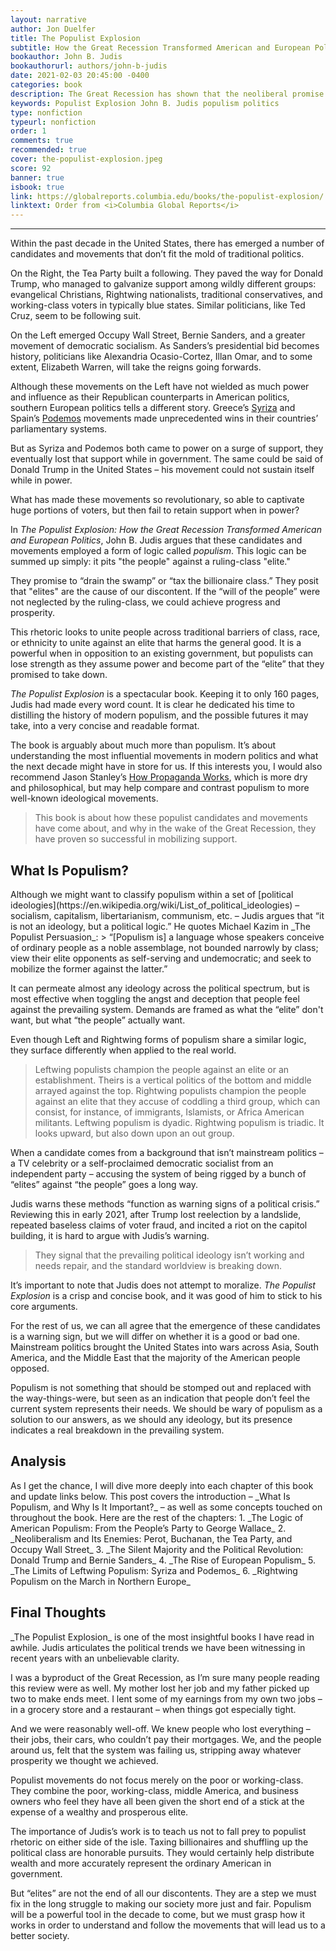 ```yaml
---
layout: narrative
author: Jon Duelfer
title: The Populist Explosion
subtitle: How the Great Recession Transformed American and European Politics
bookauthor: John B. Judis
bookauthorurl: authors/john-b-judis 
date: 2021-02-03 20:45:00 -0400
categories: book
description: The Great Recession has shown that the neoliberal promise of order and prosperity that once dominated global politics no longer holds true for large swaths of the population. The emergence of the Tea Party, Donald Trump, Occupy Wall Street, and Bernie sanders points to a changing tide in modern politics. Judis argues that they all use the language of <i>populism</i> to unite voters across traditional boundaries of class, race, and ethnicity to oppose a wealthy and corrupt "elite."
keywords: Populist Explosion John B. Judis populism politics
type: nonfiction
typeurl: nonfiction
order: 1
comments: true
recommended: true
cover: the-populist-explosion.jpeg
score: 92
banner: true
isbook: true
link: https://globalreports.columbia.edu/books/the-populist-explosion/
linktext: Order from <i>Columbia Global Reports</i>
---
```

<hr/>

Within the past decade in the United States, there has emerged a number of candidates and movements that don’t fit the mold of traditional politics.

On the Right, the Tea Party built a following. They paved the way for Donald Trump, who managed to galvanize support among wildly different groups: evangelical Christians, Rightwing nationalists, traditional conservatives, and working-class voters in typically blue states. Similar politicians, like Ted Cruz, seem to be following suit.

On the Left emerged Occupy Wall Street, Bernie Sanders, and a greater movement of democratic socialism. As Sanders’s presidential bid becomes history, politicians like Alexandria Ocasio-Cortez, Illan Omar, and to some extent, Elizabeth Warren, will take the reigns going forwards.

Although these movements on the Left have not wielded as much power and influence as their Republican counterparts in American politics, southern European politics tells a different story. Greece’s [Syriza](https://en.wikipedia.org/wiki/Syriza) and Spain’s [Podemos](https://en.wikipedia.org/wiki/Podemos_(Spanish_political_party)) movements made unprecedented wins in their countries’ parliamentary systems.

But as Syriza and Podemos both came to power on a surge of support, they eventually lost that support while in government. The same could be said of Donald Trump in the United States – his movement could not sustain itself while in power.

What has made these movements so revolutionary, so able to captivate huge portions of voters, but then fail to retain support when in power?

In _The Populist Explosion: How the Great Recession Transformed American and European Politics_, John B. Judis argues that these candidates and movements employed a form of logic called _populism_. This logic can be summed up simply: it pits "the people" against a ruling-class "elite."

They promise to “drain the swamp” or “tax the billionaire class.” They posit that "elites" are the cause of our discontent. If the “will of the people” were not neglected by the ruling-class, we could achieve progress and prosperity.

This rhetoric looks to unite people across traditional barriers of class, race, or ethnicity to unite against an elite that harms the general good. It is a powerful when in opposition to an existing government, but populists can lose strength as they assume power and become part of the “elite” that they promised to take down.

_The Populist Explosion_ is a spectacular book. Keeping it to only 160 pages, Judis had made every word count. It is clear he dedicated his time to distilling the history of modern populism, and the possible futures it may take, into a very concise and readable format.

The book is arguably about much more than populism. It’s about understanding the most influential movements in modern politics and what the next decade might have in store for us. If this interests you, I would also recommend Jason Stanley’s [How Propaganda Works](/texts/2019-11-10-how-propaganda-works/), which is more dry and philosophical, but may help compare and contrast populism to more well-known ideological movements.
> This book is about how these populist candidates and movements have come about, and why in the wake of the Great Recession, they have proven so successful in mobilizing support.

<h2><strong>What Is Populism?</strong></h2>
Although we might want to classify populism within a set of [political ideologies](https://en.wikipedia.org/wiki/List_of_political_ideologies) – socialism, capitalism, libertarianism, communism, etc. – Judis argues that “it is not an ideology, but a political logic.” He quotes Michael Kazim in _The Populist Persuasion_:
> “[Populism is] a language whose speakers conceive of ordinary people as a noble assemblage, not bounded narrowly by class; view their elite opponents as self-serving and undemocratic; and seek to mobilize the former against the latter.”

It can permeate almost any ideology across the political spectrum, but is most effective when toggling the angst and deception that people feel against the prevailing system. Demands are framed as what the “elite” don't want, but what “the people” actually want.

Even though Left and Rightwing forms of populism share a similar logic, they surface differently when applied to the real world.
> Leftwing populists champion the people against an elite or an establishment. Theirs is a vertical politics of the bottom and middle arrayed against the top. Rightwing populists champion the people against an elite that they accuse of coddling a third group, which can consist, for instance, of immigrants, Islamists, or Africa American militants. Leftwing populism is dyadic. Rightwing populism is triadic. It looks upward, but also down upon an out group.

When a candidate comes from a background that isn’t mainstream politics – a TV celebrity or a self-proclaimed democratic socialist from an independent party – accusing the system of being rigged by a bunch of “elites” against “the people” goes a long way.

Judis warns these methods “function as warning signs of a political crisis.” Reviewing this in early 2021, after Trump lost reelection by a landslide, repeated baseless claims of voter fraud, and incited a riot on the capitol building, it is hard to argue with Judis’s warning.
> They signal that the prevailing political ideology isn’t working and needs repair, and the standard worldview is breaking down.

It’s important to note that Judis does not attempt to moralize. _The Populist Explosion_ is a crisp and concise book, and it was good of him to stick to his core arguments.

For the rest of us, we can all agree that the emergence of these candidates is a warning sign, but we will differ on whether it is a good or bad one. Mainstream politics brought the United States into wars across Asia, South America, and the Middle East that the majority of the American people opposed.

Populism is not something that should be stomped out and replaced with the way-things-were, but seen as an indication that people don’t feel the current system represents their needs. We should be wary of populism as a solution to our answers, as we should any ideology, but its presence indicates a real breakdown in the prevailing system.

<h2><strong>Analysis</strong></h2>
As I get the chance, I will dive more deeply into each chapter of this book and update links below. This post covers the introduction – _What Is Populism, and Why Is It Important?_ – as well as some concepts touched on throughout the book. Here are the rest of the chapters:
1. _The Logic of American Populism: From the People’s Party to George Wallace_
2. _Neoliberalism and Its Enemies: Perot, Buchanan, the Tea Party, and Occupy Wall Street_
3. _The Silent Majority and the Political Revolution: Donald Trump and Bernie Sanders_
4. _The Rise of European Populism_
5. _The Limits of Leftwing Populism: Syriza and Podemos_
6. _Rightwing Populism on the March in Northern Europe_

<h2><strong>Final Thoughts</strong></h2>
_The Populist Explosion_ is one of the most insightful books I have read in awhile. Judis articulates the political trends we have been witnessing in recent years with an unbelievable clarity.

I was a byproduct of the Great Recession, as I’m sure many people reading this review were as well. My mother lost her job and my father picked up two to make ends meet. I lent some of my earnings from my own two jobs – in a grocery store and a restaurant – when things got especially tight.

And we were reasonably well-off. We knew people who lost everything – their jobs, their cars, who couldn’t pay their mortgages. We, and the people around us, felt that the system was failing us, stripping away whatever prosperity we thought we achieved.

Populist movements do not focus merely on the poor or working-class. They combine the poor, working-class, middle America, and business owners who feel they have all been given the short end of a stick at the expense of a wealthy and prosperous elite.

The importance of Judis’s work is to teach us not to fall prey to populist rhetoric on either side of the isle. Taxing billionaires and shuffling up the political class are honorable pursuits. They would certainly help distribute wealth and more accurately represent the ordinary American in government.

But “elites” are not the end of all our discontents. They are a step we must fix in the long struggle to making our society more just and fair. Populism will be a powerful tool in the decade to come, but we must grasp how it works in order to understand and follow the movements that will lead us to a better society.

